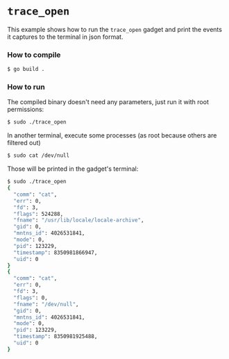 # `trace_open`

This example shows how to run the `trace_open` gadget and print the events it
captures to the terminal in json format.

### How to compile

```bash
$ go build .
```

### How to run

The compiled binary doesn't need any parameters, just run it with root permissions:

```bash
$ sudo ./trace_open
```

In another terminal, execute some processes (as root because others are filtered out)

```bash
$ sudo cat /dev/null
```

Those will be printed in the gadget's terminal:

```bash
$ sudo ./trace_open
{
  "comm": "cat",
  "err": 0,
  "fd": 3,
  "flags": 524288,
  "fname": "/usr/lib/locale/locale-archive",
  "gid": 0,
  "mntns_id": 4026531841,
  "mode": 0,
  "pid": 123229,
  "timestamp": 8350981866947,
  "uid": 0
}
{
  "comm": "cat",
  "err": 0,
  "fd": 3,
  "flags": 0,
  "fname": "/dev/null",
  "gid": 0,
  "mntns_id": 4026531841,
  "mode": 0,
  "pid": 123229,
  "timestamp": 8350981925488,
  "uid": 0
}
```
